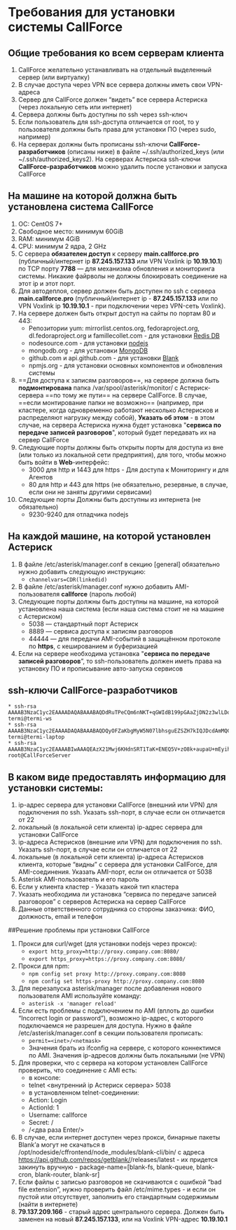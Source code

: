 # Требования для установки системы CallForce
## Общие требования ко всем серверам клиента
1. CallForce желательно устанавливать на отдельный выделенный сервер (или виртуалку)
2. В случае доступа через VPN все сервера должны иметь свои VPN-адреса
3. Сервер для CallForce должен “видеть” все сервера Астериска (через локальную сеть или интернет)
4. Сервера должны быть доступны по ssh через ssh-ключ
5. Если пользователь для ssh-доступа отличается от root, то у пользователя должны быть права для установки ПО (через sudo, например)
6. На серверах должны быть прописаны ssh-ключи **CallForce-разработчиков** (описаны ниже) в файле ~/.ssh/authorized_keys (или ~/.ssh/authorized_keys2). На серверах Астериска ssh-ключи **CallForce-разработчиков** можно удалить после установки и запуска CallForce

## На машине на которой должна быть установлена система CallForce

1. ОС: CentOS 7+
2. Свободное место: минимум 60GiB
3. RAM: минимум 4GiB
4. CPU: минимум 2 ядра, 2 GHz
5. С сервера **обязателен доступ** к серверу **main.callforce.pro** (публичный/интернет ip  **87.245.157.133** или VPN Voxlink ip **10.19.10.1**) по TCP порту **7788** — для механизма обновления и мониторинга системы. Никакие файрволы не должны блокировать соединение на этот ip и этот порт.
6. Для автодеплоя, сервер должен быть доступен по ssh с сервера **main.callforce.pro** (публичный/интернет ip - **87.245.157.133** или по VPN Voxlink ip **10.19.10.1** - при подключении через VPN-сеть Voxlink).
7. На сервере должен быть открыт доступ на сайты по портам 80 и 443:
	* Репозитории yum: mirrorlist.centos.org, fedoraproject.org, dl.fedoraproject.org и famillecollet.com - для установки [Redis DB](https://redis.io/)
	* nodesource.com - для установки [nodejs](https://nodejs.org/en/)
	* mongodb.org - для установки [MongoDB](https://www.mongodb.com/)
	* github.com и api.github.com - для установки [Blank](https://github.com/getblank)
	* npmjs.org - для установки основных компонентов и обновления системы
8. ==Для доступа к записям разговоров==, на сервере должна быть **подмонтирована** папка /var/spool/asterisk/monitor/ с Астериск-сервера ==по тому же пути== на сервере CallForce. В случае, ==если монтирование папки не возможно== (например, при кластере, когда одновременно работают несколько Астерисков и распределяют нагрузку между собой), **Указать об этом** - в этом случае, на сервера Астериска нужна будет установка "**сервиса по передаче записей разговоров**", который будет передавать их на сервер CallForce
9. Следующие порты должны быть открыты порты для доступа из вне (или только из локальной сети предприятия), для того, чтобы можно быть войти в **Web**-интерфейс:
	* 3000 для http и 1443 для https - Для доступа к Мониторингу и для Агентов
	* 80 для http и 443 для https (не обязательно, резервные, в случае, если они не заняты другими сервисами)
10. Следующие порты Должны быть доступны из интернета (не обязательно)
	* 9230-9240 для отладчика nodejs
## На каждой машине, на которой установлен Астериск
1. В файле /etc/asterisk/manager.conf в секцию [general] обязательно нужно добавить следующую инструкцию:
	* ```channelvars=CDR(linkedid)```
2. В файле /etc/asterisk/manager.conf нужно добавить AMI-пользователя **callforce** (пароль любой)
3. Следующие порты должны быть доступны на машине, на которой установлена наша система (если наша система стоит не на машине с Астериском)
	* 5038 — стандартный порт Астериск
	* 8889 — сервиса доступа к записям разговоров
	* 44444 — для передачи AMI-событий в защищённом протоколе по **https**, с кешированием и буферизацией
4. Если на сервере необходима установка "**сервиса по передаче записей разговоров**”, то ssh-пользователь должен иметь права на установку ПО и прописывание авто-запуска сервисов

## ssh-ключи CallForce-разработчиков

	* ssh-rsa AAAAB3NzaC1yc2EAAAADAQABAAABAQDdRuTPeCQm6nNKT+qGWIdB199pGAaZjDN2z3wlLDoN2yk/fWLQv6hr6LAhPF+ZM0I0BQ7CX2grt0TKlWm6g72s7T7vCb1c4Y2azW/SokxCAd4drzTPTWR1Ded8Ivv2FrfHi+DgFIvPTLbjzLgtJVK8PkhQjaDXwUPXctzc52wTnMuWxUroX3QB6bYlHytsBbCjkWpZ/C56wJ/etfLoLVOsLWEfKw9BMludiCK3xyi91Uz3hrsJA+W+52DC0LGv771HwPgiRbH18PsAuJBcZXZZ0exfIjgUEB8/y3OM1Jo63Qn0wuNPVGSPNdQuLfm2K9LIn3qSkuKldkQGcOS9jfSh termi@termi-ws
	* ssh-rsa AAAAB3NzaC1yc2EAAAADAQABAAABAQDQyOFZaKbgMyW5N07lbhsguEZSZH7kIQJDcdAmMQCF1pyudhzenQFeoFRHmvzpgRIfKm/fCOVpItyj7Wd/wT138VwngQn+dnQj9GXCvwwS3B6atD3YkmKjeX740WyvmKghKooVW2SnDJyXHVH1NqURWtzXvbmaG8fkQ/SDpjoPlqr6KwDHB3setfFI/JWJh9hcdN9jEo1YvSLDx/vEs5TyYuNbX+PRLBlXEF+R4V0vESVDnwf4MdJrEhDnNz9ERDUr1cAw9HohTRQpvJcpF+axn54wyUgBfRBul4Y/fR4sLYhWpY+2MpFyORUf0xdxHOwyXTsvNBw5XrOQDkaXfIYP termi@termi-laptop
	* ssh-rsa AAAAB3NzaC1yc2EAAAABIwAAAQEAzX21Mwj6KHdnSRT1TaK+ENEQ5V+zO8k+aupaU+mEyih7fEEICmLqOzHnNYqLxaJ5QREtltqFJQjXePmT9vldMn2OFVIQNpDkc6lVUNY0H8O0akXczLHW7d98a7EZ9OQukCd/qZ6CXLX5CzhxIgW8CAXQqknKWjPe3iuPg3cqpET1dA+HCML/Y5WJ3/uTMqZkb3TCW5+4xGMFCtLwizJCbvm6sbKsdKs7gQaG6jH37GcXIv9UgjaENHBeytEkicuOAGRRVARFgJQIKxshflF9WF18BYlRTYni6hIDLejY3XyDER+ZnnTTNoe6S5cMy0vvmBbmoCoqWSSP6j2APG7zPQ== root@CallForceServer

## В каком виде предоставлять информацию для установки системы:

1. ip-адрес сервера для установки CallForce (внешний или VPN) для подключения по ssh. Указать ssh-порт, в случае если он отличается от 22
2. локальный (в локальной сети клиента) ip-адрес сервера для установки CallForce
3. ip-адреса Астерисков (внешние или VPN) для подключения по ssh. Указать ssh-порт, в случае если он отличается от 22
4. локальные (в локальной сети клиента) ip-адреса Астерисков клиента, которые “видны” с сервера для установки CallForce, для AMI-соединения. Указать AMI-порт, если он отличается от 5038
5. Asterisk AMI-пользователь и его пароль
6. Если у клиента кластер - Указать какой тип кластера
7. Указать необходима ли установка “сервиса по передаче записей разговоров” с серверов Астериска на сервер CallForce
8. Данные ответственного сотрудника со стороны заказчика: ФИО, должность, email и телефон

##Решение проблемы при установки CallForce

1. Прокси для curl/wget (для установки nodejs через прокси):
	* ```export http_proxy=http://proxy.company.com:8080/```
	* ```export https_proxy=https://proxy.company.com:8080/```
2. Прокси для npm:
	* ```npm config set proxy http://proxy.company.com:8080```
	* ```npm config set https-proxy http://proxy.company.com:8080```
3. Для перезапуска asterisk/manager после добавления нового пользователя AMI используйте команду:
	* ```asterisk -x 'manager reload'```
4. Если есть проблемы с подключением по AMI (вплоть до ошибки “Incorrect login or password”), возможно ip-адрес, с которого подключаемся не разрешен для доступа. Нужно в файле /etc/asterisk/manager.conf в секции пользователя прописать:
	* ```permit=<inet>/<netmask>```
	* Значения брать из ifconfig на сервере, с которого коннектимся по AMI. Значения ip-адресов должны быть локальными (не VPN)
5. Для проверки, что с сервера на котором установлен CallForce проверить, что соединение с AMI есть:
	* в консоле:
	* telnet <внутренний ip Астериск сервера> 5038
	* в установленном telnet-соединении:
	* Action: Login
	* ActionId: 1
	* Username: callforce
	* Secret: /<secret/>
	* /<два раза Enter/>
6. В случае, если интернет доступен через прокси, бинарные пакеты Blank’а могут не скачаться в /opt/nodeside/cffrontend/node_modules/blank-cli/bin/ с адреса https://api.github.com/repos/getblank/<package-name>/releases/latest - их придется закинуть вручную - package-name=[blank-fs, blank-queue, blank-cron, blank-router, blank-sr]
7. Если файлы с записью разговоров не скачиваются с ошибкой “bad file extension”, нужно проверить файл /etc/mime.types - и если он пустой или отсутствует, заполнить его стандартным содержимым (найти в интернете)
8. **79.137.209.166** - старый адрес центрального сервера. Должен быть заменен на новый **87.245.157.133**, или на Voxlink VPN-адрес **10.19.10.1**